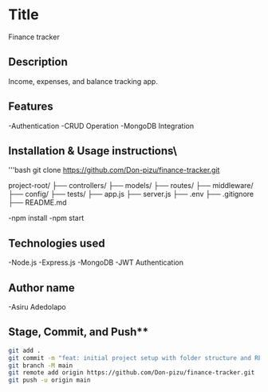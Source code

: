 # Title
Finance tracker

## Description
 Income, expenses, and balance tracking app.

## Features
-Authentication
-CRUD Operation
-MongoDB Integration


## Installation & Usage instructions\
'''bash
git clone https://github.com/Don-pizu/finance-tracker.git

project-root/
├── controllers/
├── models/
├── routes/
├── middleware/
├── config/
├── tests/
├── app.js
├── server.js
├── .env
├── .gitignore
├── README.md

-npm install
-npm start

## Technologies used
-Node.js
-Express.js
-MongoDB
-JWT Authentication

## Author name

-Asiru Adedolapo

## Stage, Commit, and Push**

```bash
git add .
git commit -m "feat: initial project setup with folder structure and README"
git branch -M main
git remote add origin https://github.com/Don-pizu/finance-tracker.git
git push -u origin main